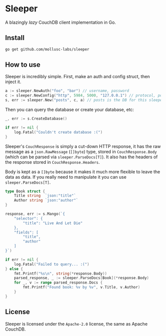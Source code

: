 # Sleeper

A blazingly <i>lazy</i> CouchDB client implementation in Go.

## Install

```bash
go get github.com/mollusc-labs/sleeper
```

## How to use

Sleeper is incredibly simple. First, make an auth and config struct,
then inject it.

```go
a := sleeper.NewAuth("foo", "bar") // username, password
c := sleeper.NewConfig("http", 5984, 5000, "127.0.0.1") // protocol, port, timeout, host
s, err := sleeper.New("posts", c, a) // posts is the DB for this sleeper instance
```

Then you can query the database or create your database, etc:

```go
_, err := s.CreateDatabase()

if err != nil {
    log.Fatal("Couldn't create database :(")
}
```

Sleeper's `CouchResponse` is simply a cut-down HTTP response, it has the raw
message as a `json.RawMessage` (`[]byte`) type, stored in `CouchResponse.Body` (which can be parsed via `sleeper.ParseDocs[T]`).
It also has the headers of the response stored in `CouchResponse.Headers`.

Body is kept as a `[]byte` because it makes it much more flexible to leave the data as data.
If you really need to manipulate it you can use `sleeper.ParseDocs[T]`.

```go
type Book struct {
    Title string  `json:"title"`
    Author string `json:"author"`
}

response, err := s.Mango(`{
    "selector": {
        "title": "Live And Let Die"
    },
    "fields": [
        "title",
        "author"
    ]
}`)

if err != nil {
    log.Fatal("Failed to query... :(")
} else {
    fmt.Printf("%s\n", string(*response.Body))
    parsed_response, _ := sleeper.ParseDocs[Book](*response.Body)
    for _, v := range parsed_response.Docs {
        fmt.Printf("Found book: %v by %v", v.Title, v.Author)
    }
}
```

## License

Sleeper is licensed under the `Apache-2.0` license, the same as Apache CouchDB.

